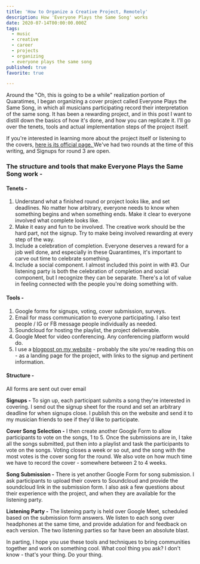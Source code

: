 ```yaml
---
title: 'How to Organize a Creative Project, Remotely'
description: How 'Everyone Plays the Same Song' works
date: 2020-07-14T00:00:00.000Z
tags:
  - music
  - creative
  - career
  - projects
  - organizing
  - everyone plays the same song
published: true
favorite: true

---
```

Around the "Oh, this is going to be a while" realization portion of Quaratimes, I began organizing a cover project called Everyone Plays the Same Song, in which all musicians participating record their interpretation of the same song. It has been a rewarding project, and in this post I want to distill down the basics of how it's done, and how you can replicate it. I'll go over the tenets, tools and actual implementation steps of the project itself. 

If you're interested in learning more about the project itself or listening to the covers, [here is its official page. ](https://natespilman.com/blog/everyone-plays-the-same-song/) We've had two rounds at the time of this writing, and Signups for round 3 are open. 

### The structure and tools that make Everyone Plays the Same Song work -

#### Tenets -

1. Understand what a finished round or project looks like, and set deadlines. No matter how arbitrary, everyone needs to know when something begins and when something ends. Make it clear to everyone involved what complete looks like. 
2. Make it easy and fun to be involved. The creative work should be the hard part, not the signup. Try to make being involved rewarding at every step of the way. 
3. Include a celebration of completion. Everyone deserves a reward for a job well done, and especially in these Quarantimes, it's important to carve out time to celebrate something. 
4. Include a social component. I almost included this point in with #3. Our listening party is both the celebration of completion and social component, but I recognize they can be separate. There's a lot of value in feeling connected with the people you're doing something with. 

#### Tools -

1. Google forms for signups, voting, cover submission, surveys. 
2. Email for mass communication to everyone participating. I also text people / IG or FB message people individually as needed. 
3. Soundcloud for hosting the playlist, the project deliverable. 
4. Google Meet for video conferencing. Any conferencing platform would do. 
5. I use a [blogpost on my website](https://natespilman.com/blog/everyone-plays-the-same-song/) - probably the site you're reading this on - as a landing page for the project, with links to the signup and pertinent information. 

#### Structure -

All forms are sent out over email

**Signups -** To sign up, each participant submits a song they're interested in covering.  I send out the signup sheet for the round and set an arbitrary deadline for when signups close. I publish this on the website and send it to my musician friends to see if they'd like to participate. 

**Cover Song Selection -**  I then create another Google Form to allow participants to vote on the songs, 1 to 5. Once the submissions are in, I take all the songs submitted, put then into a playlist and task the participants to vote on the songs. Voting closes a week or so out, and the  song with the most votes is the cover song for the round. We also vote on how much time we have to record the cover - somewhere between 2 to 4 weeks. 

**Song Submission -**  There is yet another Google Form for song submission. I ask participants to upload their covers to Soundcloud and provide the soundcloud link in the submission form. I also ask a few questions about their experience with the project, and when they are available for the listening party.

**Listening Party -** The listening party is held over Google Meet, scheduled based on the submission form answers. We listen to each song over headphones at the same time, and provide adulation for and feedback on each version. The two listening parties so far have been an absolute blast. 

In parting, I hope you use these tools and techniques to bring communities together and work on something cool. What cool thing you ask? I don't know - that's your thing. Do your thing.